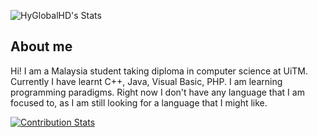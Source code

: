 
![HyGlobalHD's Stats](https://github-readme-stats.vercel.app/api?username=HyGlobalHD&count_private=true&show_icons=true&theme=vue-dark&hide_title=true)

<!--
**HyGlobalHD/HyGlobalHD** is a ✨ _special_ ✨ repository because its `README.md` (this file) appears on your GitHub profile.

Still doesn't know what to add, maybe in the future
-->

## About me
Hi! I am a Malaysia student taking diploma in computer science at UiTM.
Currently I have learnt C++, Java, Visual Basic, PHP.
I am learning programming paradigms.
Right now I don't have any language that I am focused to, as I am still looking for a language that I might like.



[![Contribution Stats](https://github-contribution-stats.vercel.app/api/?username=HyGlobalHD)](https://github.com/LordDashMe/github-contribution-stats/)
